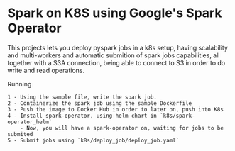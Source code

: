 # Spark on K8S using Google's Spark Operator 

This projects lets you deploy pyspark jobs in a k8s setup, having scalability and multi-workers and
automatic submition of spark jobs capabilities, all together with a S3A connection, being able to connect to S3 in order to do write and read operations.  

Running

    1 - Using the sample file, write the spark job.
    2 - Containerize the spark job using the sample Dockerfile
    3 - Push the image to Docker Hub in order to later on, push into K8s
    4 - Install spark-operator, using helm chart in `k8s/spark-operator_helm`
        - Now, you will have a spark-operator on, waiting for jobs to be submited
    5 - Submit jobs using `k8s/deploy_job/depĺoy_job.yaml`
        